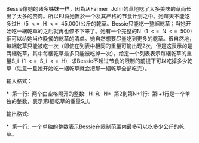 Bessie像她的诸多姊妹一样，因為从Farmer  John的草地吃了太多美味的草而长出了太多的赘肉。所以FJ将她置於一个及其严格的节食计划之中。她每天不能吃多过H  (5  < =  H  < =  45,000)公斤的乾草。Bessie只能吃一整綑乾草；当她开始吃一綑乾草的之后就再也停不下来了。她有一个完整的N  (1  < =  N  < =  500)綑可以给她当作晚餐的乾草的清单。她自然想要尽量吃到更多的乾草。很自然地，每綑乾草只能被吃一次（即使在列表中相同的重量可能出现2次，但是这表示的是两綑乾草，其中每綑乾草最多只能被吃掉一次）。给定一个列表表示每綑乾草的重量S_i  (1  < =  S_i  < =  H),  求Bessie不超过节食的限制的前提下可以吃掉多少乾草（注意一旦她开始吃一綑乾草就会把那一綑乾草全部吃完）。

输入格式：

*  第一行:  两个由空格隔开的整数:  H  和  N*  第2到第N+1行:  第i+1行是一个单独的整数，表示第i綑乾草的重量S_i。

输出格式:

*  第一行:  一个单独的整数表示Bessie在限制范围内最多可以吃多少公斤的乾草。
